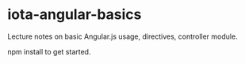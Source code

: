 # iota-angular-basics
Lecture notes on basic Angular.js usage, directives, controller module.

npm install to get started.

